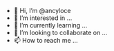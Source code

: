 - 👋 Hi, I’m @ancyloce
- 👀 I’m interested in ...
- 🌱 I’m currently learning ...
- 💞️ I’m looking to collaborate on ...
- 📫 How to reach me ...

<!---
ancyloce/ancyloce is a ✨ special ✨ repository because its `README.md` (this file) appears on your GitHub profile.
You can click the Preview link to take a look at your changes.
--->
